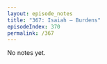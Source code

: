 ```yaml
---
layout: episode_notes
title: "367: Isaiah — Burdens"
episodeIndex: 370
permalink: /367
---
```

No notes yet.
